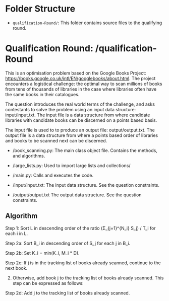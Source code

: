# Folder Structure
- `qualification-Round/`: This folder contains source files to the qualifying round.

# Qualification Round: /qualification-Round

This is an optimisation problem based on the Google Books Project: https://books.google.co.uk/intl/EN/googlebooks/about.html. The project encounters a logistical challenge: the optimal way to scan millions of books from tens of thousands of libraries in the case where libraries often have the same books in their catalogues. 

The question introduces the real world terms of the challenge, and asks contestants to solve the problem using an input data structure:  input/input.txt. The input file is a data structure  from where candidate libraries with candidate books can be discerned on a points based basis.  

The input file is used to to produce an output file: output/output.txt. The output file is a data structure from where a points based order of libraries and books to be scanned next can be discerned.

- /book_scanning.py: The main class object file. Contains the methods, and algorithms. 
- /large_lists.py: Used to import large lists and collections/
- /main.py: Calls and executes  the code.

- /input/input.txt: The input data structure. See the question constraints.
- /output/output.txt The output data structure. See the question constraints.




## Algorithm 

Step 1: Sort L in descending order of the ratio (Σ_{j=1}^{N_i} S_j) / T_i for each i in L.

Step 2a: Sort B_i in descending order of S_j for each j in B_i.

Step 2b: Set K_i = min(K_i, M_i * D).

Step 2c: If j is in the tracking list of books already scanned, continue to the next book.

2. Otherwise, add book j to the tracking list of books already scanned. This step can be expressed as follows:

Step 2d: Add j to the tracking list of books already scanned.


